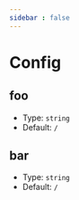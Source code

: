 ```yaml
---
sidebar : false
---
```


# Config

## foo

- Type: `string`
- Default: `/`

## bar

- Type: `string`
- Default: `/`

